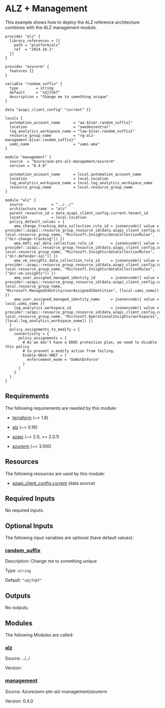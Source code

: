 <!-- BEGIN_TF_DOCS -->
# ALZ + Management

This example shows how to deploy the ALZ reference architecture combines with the ALZ management module.

```hcl
provider "alz" {
  library_references = [{
    path = "platform/alz"
    ref  = "2024.10.1"
  }]
}

provider "azurerm" {
  features {}
}

variable "random_suffix" {
  type        = string
  default     = "sdjfnbf"
  description = "Change me to something unique"
}

data "azapi_client_config" "current" {}

locals {
  automation_account_name      = "aa-${var.random_suffix}"
  location                     = "swedencentral"
  log_analytics_workspace_name = "law-${var.random_suffix}"
  resource_group_name          = "rg-alz-management-${var.random_suffix}"
  uami_name                    = "uami-ama"
}

module "management" {
  source  = "Azure/avm-ptn-alz-management/azurerm"
  version = "0.4.0"

  automation_account_name      = local.automation_account_name
  location                     = local.location
  log_analytics_workspace_name = local.log_analytics_workspace_name
  resource_group_name          = local.resource_group_name
}

module "alz" {
  source             = "../../"
  architecture_name  = "alz"
  parent_resource_id = data.azapi_client_config.current.tenant_id
  location           = local.location
  policy_default_values = {
    ama_change_tracking_data_collection_rule_id = jsonencode({ value = provider::azapi::resource_group_resource_id(data.azapi_client_config.current.subscription_id, local.resource_group_name, "Microsoft.Insights/dataCollectionRules", ["dcr-change-tracking"]) })
    ama_mdfc_sql_data_collection_rule_id        = jsonencode({ value = provider::azapi::resource_group_resource_id(data.azapi_client_config.current.subscription_id, local.resource_group_name, "Microsoft.Insights/dataCollectionRules", ["dcr-defender-sql"]) })
    ama_vm_insights_data_collection_rule_id     = jsonencode({ value = provider::azapi::resource_group_resource_id(data.azapi_client_config.current.subscription_id, local.resource_group_name, "Microsoft.Insights/dataCollectionRules", ["dcr-vm-insights"]) })
    ama_user_assigned_managed_identity_id       = jsonencode({ value = provider::azapi::resource_group_resource_id(data.azapi_client_config.current.subscription_id, local.resource_group_name, "Microsoft.ManagedIdentity/userAssignedIdentities", [local.uami_name]) })
    ama_user_assigned_managed_identity_name     = jsonencode({ value = local.uami_name })
    log_analytics_workspace_id                  = jsonencode({ value = provider::azapi::resource_group_resource_id(data.azapi_client_config.current.subscription_id, local.resource_group_name, "Microsoft.OperationalInsights/workspaces", [local.log_analytics_workspace_name]) })
  }
  policy_assignments_to_modify = {
    connectivity = {
      policy_assignments = {
        # As we don't have a DDOS protection plan, we need to disable this policy
        # to prevent a modify action from failing.
        Enable-DDoS-VNET = {
          enforcement_mode = "DoNotEnforce"
        }
      }
    }
  }
}
```

<!-- markdownlint-disable MD033 -->
## Requirements

The following requirements are needed by this module:

- <a name="requirement_terraform"></a> [terraform](#requirement\_terraform) (~> 1.8)

- <a name="requirement_alz"></a> [alz](#requirement\_alz) (~> 0.16)

- <a name="requirement_azapi"></a> [azapi](#requirement\_azapi) (~> 2.0, >= 2.0.1)

- <a name="requirement_azurerm"></a> [azurerm](#requirement\_azurerm) (~> 3.100)

## Resources

The following resources are used by this module:

- [azapi_client_config.current](https://registry.terraform.io/providers/Azure/azapi/latest/docs/data-sources/client_config) (data source)

<!-- markdownlint-disable MD013 -->
## Required Inputs

No required inputs.

## Optional Inputs

The following input variables are optional (have default values):

### <a name="input_random_suffix"></a> [random\_suffix](#input\_random\_suffix)

Description: Change me to something unique

Type: `string`

Default: `"sdjfnbf"`

## Outputs

No outputs.

## Modules

The following Modules are called:

### <a name="module_alz"></a> [alz](#module\_alz)

Source: ../../

Version:

### <a name="module_management"></a> [management](#module\_management)

Source: Azure/avm-ptn-alz-management/azurerm

Version: 0.4.0

<!-- END_TF_DOCS -->